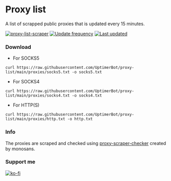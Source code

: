 # Proxy list

A list of scrapped public proxies that is updated every 15 minutes.

[![proxy-list-scraper](https://github.com/UptimerBot/proxy-list/actions/workflows/main.yml/badge.svg)](https://github.com/UptimerBot/proxy-list/actions/workflows/main.yml)
[![Update frequency](https://img.shields.io/badge/Update%20frequency-every%2015%20minutes-brightgreen)](#)    [![Last updated](https://img.shields.io/endpoint?url=https%3A%2F%2Fraw.githubusercontent.com%2FUptimerBot%2Fproxy-list%2Fmain%2Fbadge-date.json)](#)    

### Download

- For SOCKS5

```curl https://raw.githubusercontent.com/UptimerBot/proxy-list/main/proxies/socks5.txt -o socks5.txt```

- For SOCKS4

```curl https://raw.githubusercontent.com/UptimerBot/proxy-list/main/proxies/socks4.txt -o socks4.txt```

- For HTTP(S)

```curl https://raw.githubusercontent.com/UptimerBot/proxy-list/main/proxies/http.txt -o http.txt```

### Info
The proxies are scraped and checked using [proxy-scraper-checker](https://github.com/monosans/proxy-scraper-checker) created by monosans.


### Support me
[![ko-fi](https://ko-fi.com/img/githubbutton_sm.svg)](https://ko-fi.com/J3J72WPRC)
